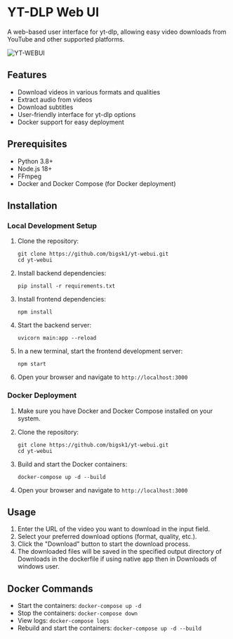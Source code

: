 # YT-DLP Web UI

A web-based user interface for yt-dlp, allowing easy video downloads from YouTube and other supported platforms.


![YT-WEBUI](https://imagedelivery.net/WfhVb8dSNAAvdXUdMfBuPQ/48ffe438-3815-432d-8947-8a1d361c1800/public)


## Features

- Download videos in various formats and qualities
- Extract audio from videos
- Download subtitles
- User-friendly interface for yt-dlp options
- Docker support for easy deployment

## Prerequisites

- Python 3.8+
- Node.js 18+
- FFmpeg
- Docker and Docker Compose (for Docker deployment)

## Installation

### Local Development Setup

1. Clone the repository:
   ```
   git clone https://github.com/bigsk1/yt-webui.git
   cd yt-webui
   ```

2. Install backend dependencies:
   ```
   pip install -r requirements.txt
   ```

3. Install frontend dependencies:
   ```
   npm install
   ```

4. Start the backend server:
   ```
   uvicorn main:app --reload
   ```

5. In a new terminal, start the frontend development server:
   ```
   npm start
   ```

6. Open your browser and navigate to `http://localhost:3000`

### Docker Deployment

1. Make sure you have Docker and Docker Compose installed on your system.

2. Clone the repository:
   ```
   git clone https://github.com/bigsk1/yt-webui.git
   cd yt-webui
   ```

3. Build and start the Docker containers:
   ```
   docker-compose up -d --build
   ```

4. Open your browser and navigate to `http://localhost:3000`

## Usage

1. Enter the URL of the video you want to download in the input field.
2. Select your preferred download options (format, quality, etc.).
3. Click the "Download" button to start the download process.
4. The downloaded files will be saved in the specified output directory of Downloads in the dockerfile if using native app then in Downloads of windows user.

## Docker Commands

- Start the containers: `docker-compose up -d`
- Stop the containers: `docker-compose down`
- View logs: `docker-compose logs`
- Rebuild and start the containers: `docker-compose up -d --build`

